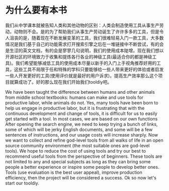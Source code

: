 # 为什么要有本书

我们从中学课本就被告知人类和其他动物的区别：人类会制造使用工具从事生产劳动，动物则不会。是的为了帮助我们从事生产劳动诞生了许许多多的工具，但是令人沮丧的是，随着现在不断发展变革的工具，我们很难轻易入门一款工具，大多数情况是我们基于自己的功能需求打开搜索引擎之后在一堆链接中不断尝试，有的会是生涩的英文文档，有的会是寥寥几句说明，我们的使用成本陡增。现在我们想以开源社区的环境致力于收集和提炼各行各业的神级工具(最适合你的都是神级工具)。我们希望能够减低工具的使用成本尽量以新手的入门上手视角推荐好用的工具，这些工具不局限于任和特殊的学科只要能够给一些人带来更好的体验或者启发一些人开发更好的工具(使用评价就是最好的用户诉求)，提高生产效率那么这个项目就算成功了。好的那么现在我们开始我们tooldiy吧。

We have been taught the difference between humans and other animals from middle school textbooks: humans can make and use tools for productive labor, while animals do not. Yes, many tools have been born to help us engage in productive labor, but it is frustrating that with the continuous development and change of tools, it is difficult for us to easily get started with a tool. In most cases, we are based on our own functions After opening the search engine, we need to keep trying a bunch of links, some of which will be jerky English documents, and some will be a few sentences of instructions, and our usage costs will increase sharply. Now we want to collect and refine god-level tools from all walks of life in an open source community environment (the most suitable ones are god-level tools). We hope to reduce the cost of using tools and try our best to recommend useful tools from the perspective of beginners. These tools are not limited to any and special subjects as long as they can bring some people a better experience or inspire some people to develop better ones. Tools (use evaluation is the best user appeal), improve production efficiency, then the project will be considered a success. Ok so now let's start our tooldiy.
